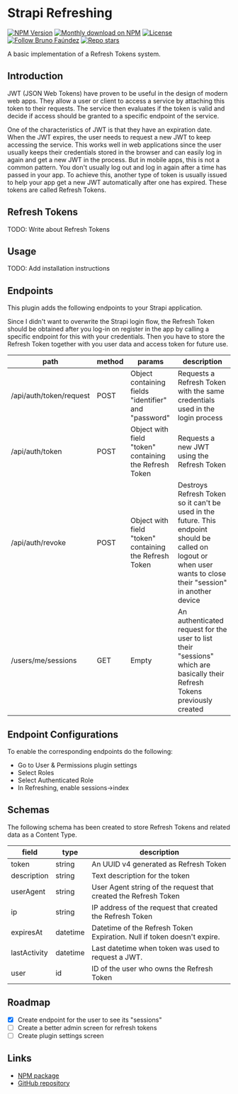 # Strapi Refreshing

<p align="left">
  <a href="https://www.npmjs.org/package/strapi-plugin-refreshing">
    <img src="https://img.shields.io/npm/v/strapi-plugin-refreshing.svg?style=plastic" alt="NPM Version" /></a>
  <a href="https://www.npmjs.org/package/strapi-plugin-refreshing">
    <img src="https://img.shields.io/npm/dt/strapi-plugin-refreshing.svg?style=plastic" alt="Monthly download on NPM" /></a>
  <a href="#-license">
    <img src="https://img.shields.io/github/license/codesxt/strapi-plugin-refreshing?style=plastic" alt="License" /></a>
  <a href="https://twitter.com/intent/follow?screen_name=codesxt" target="_blank" rel="noopener noreferrer">
    <img alt="Follow Bruno Faúndez" src="https://img.shields.io/twitter/follow/codesxt?color=%231DA1F2&label=follow%20me&style=plastic"></a>
  <a href="#">
    <img alt="Repo stars" src="https://img.shields.io/github/stars/codesxt/strapi-plugin-refreshing?color=white&label=Github&style=plastic"></a>
</p>

A basic implementation of a Refresh Tokens system.

## Introduction

JWT (JSON Web Tokens) have proven to be useful in the design of modern web apps. They allow a user or client to access a service by attaching this token to their requests. The service then evaluates if the token is valid and decide if access should be granted to a specific endpoint of the service.

One of the characteristics of JWT is that they have an expiration date. When the JWT expires, the user needs to request a new JWT to keep accessing the service. This works well in web applications since the user usually keeps their credentials stored in the browser and can easily log in again and get a new JWT in the process. But in mobile apps, this is not a common pattern. You don't usually log out and log in again after a time has passed in your app. To achieve this, another type of token is usually issued to help your app get a new JWT automatically after one has expired. These tokens are called Refresh Tokens.

## Refresh Tokens

TODO: Write about Refresh Tokens

## Usage

TODO: Add installation instructions

## Endpoints

This plugin adds the following endpoints to your Strapi application.

Since I didn't want to overwrite the Strapi login flow, the Refresh Token should be obtained after you log-in on register in the app by calling a specific endpoint for this with your credentials. Then you have to store the Refresh Token together with you user data and access token for future use.

| path | method | params | description |
|------|--------|--------|-------------|
| /api/auth/token/request | POST | Object containing fields "identifier" and "password" | Requests a Refresh Token with the same credentials used in the login process |
| /api/auth/token | POST | Object with field "token" containing the Refresh Token | Requests a new JWT using the Refresh Token |
| /api/auth/revoke | POST | Object with field "token" containing the Refresh Token | Destroys Refresh Token so it can't be used in the future. This endpoint should be called on logout or when user wants to close their "session" in another device |
| /users/me/sessions | GET | Empty | An authenticated request for the user to list their "sessions" which are basically their Refresh Tokens previously created |

## Endpoint Configurations

To enable the corresponding endpoints do the following:

* Go to User & Permissions plugin settings
* Select Roles
* Select Authenticated Role
* In Refreshing, enable sessions->index

## Schemas

The following schema has been created to store Refresh Tokens and related data as a Content Type.

| field | type | description |
|------|--------|--------|
| token | string | An UUID v4 generated as Refresh Token |
| description | string | Text description for the token |
| userAgent | string | User Agent string of the request that created the Refresh Token |
| ip | string | IP address of the request that created the Refresh Token |
| expiresAt | datetime | Datetime of the Refresh Token Expiration. Null if token doesn't expire. |
| lastActivity | datetime | Last datetime when token was used to request a JWT. |
| user | id | ID of the user who owns the Refresh Token |

## Roadmap

- [X] Create endpoint for the user to see its "sessions"
- [ ] Create a better admin screen for refresh tokens
- [ ] Create plugin settings screen

## Links

- [NPM package](https://www.npmjs.com/package/strapi-plugin-refreshing)
- [GitHub repository](https://github.com/codesxt/strapi-plugin-refreshing)